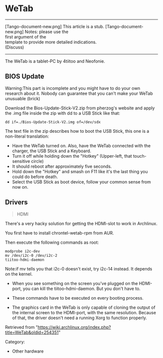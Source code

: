 WeTab
=====

  ------------------------ ------------------------ ------------------------
  [Tango-document-new.png] This article is a stub.  [Tango-document-new.png]
                           Notes: please use the    
                           first argument of the    
                           template to provide more 
                           detailed indications.    
                           (Discuss)                
  ------------------------ ------------------------ ------------------------

The WeTab is a tablet-PC by 4tiitoo and Neofonie.

BIOS Update
-----------

Warning:This part is incomplete and you might have to do your own
research about it. Nobody can guarantee that you can't make your WeTab
unusuable (brick)

Download the Bios-Update-Stick-V2.zip from pherzog's website and apply
the .img file inside the zip with dd to a USB Stick like that:

    dd if=./Bios-Update-Stick-V2.img of=/dev/sdx

The text file in the zip describes how to boot the USB Stick, this one
is a non-literal translation:

-   Have the WeTab turned on. Also, have the WeTab connected with the
    charger, the USB Stick and a Keyboard.
-   Turn it off while holding down the "Hotkey" (Upper-left, that
    touch-sensitive circle)
-   It should reboot after approximately five seconds.
-   Hold down the "Hotkey" and smash on F11 like it's the last thing you
    could do before death.
-   Select the USB Stick as boot device, follow your common sense from
    now on.

Drivers
-------

> HDMI

There's a very hacky solution for getting the HDMI-slot to work in
Archlinux.

You first have to install chrontel-wetab-rpm from AUR.

Then execute the following commands as root:

    modprobe i2c-dev
    mv /dev/i2c-0 /dev/i2c-2
    tiitoo-hdmi-daemon

Note:if mv tells you that i2c-0 doesn't exist, try i2c-14 instead. It
depends on the kernel.

-   When you see something on the screen you've plugged on the
    HDMI-port, you can kill the tiitoo-hdmi-daemon. But you don't have
    to.

-   These commands have to be executed on every booting process.

-   The graphics card in the WeTab is only capable of cloning the output
    of the internal screen to the HDMI-port, with the same resolution.
    Because of that, the driver doesn't need a running Xorg to function
    properly.

Retrieved from
"https://wiki.archlinux.org/index.php?title=WeTab&oldid=254351"

Category:

-   Other hardware
